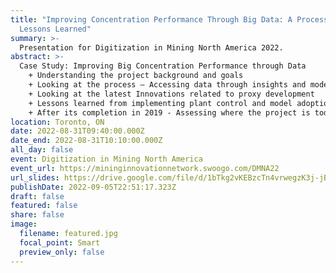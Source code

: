 ```yaml
---
title: "Improving Concentration Performance Through Big Data: A Process and
  Lessons Learned"
summary: >-
  Presentation for Digitization in Mining North America 2022.
abstract: >-
  Case Study: Improving Big Concentration Performance through Data
    + Understanding the project background and goals
    + Looking at the process – Accessing data through insights and model development
    + Looking at the latest Innovations related to proxy development
    + Lessons learned from implementing plant control and model adoption
    + After its completion in 2019 - Assessing where the project is today 
location: Toronto, ON
date: 2022-08-31T09:40:00.000Z
date_end: 2022-08-31T10:10:00.000Z
all_day: false
event: Digitization in Mining North America
event_url: https://mininginnovationnetwork.swoogo.com/DMNA22
url_slides: https://drive.google.com/file/d/1bTkg2vKEBzcTn4vrwegzK3j-jBnpbLD0/view?usp=sharing
publishDate: 2022-09-05T22:51:17.323Z
draft: false
featured: false
share: false
image:
  filename: featured.jpg
  focal_point: Smart
  preview_only: false
---
```

